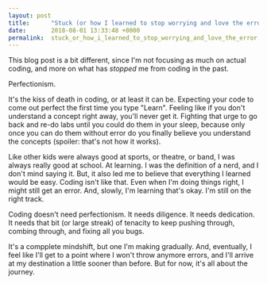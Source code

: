 ```yaml
---
layout: post
title:      "Stuck (or how I learned to stop worrying and love the error)"
date:       2018-08-01 13:33:48 +0000
permalink:  stuck_or_how_i_learned_to_stop_worrying_and_love_the_error
---
```



This blog post is a bit different, since I'm not focusing as much on actual coding, and more on what has *stopped*  me from coding in the past. 

Perfectionism.

It's the kiss of death in coding, or at least it can be. Expecting your code to come out perfect the first time you type "Learn". Feeling like if you don't understand a concept right away, you'll never get it. Fighting that urge to go back and re-do labs until you could do them in your sleep, because only once you can do them without error do you finally believe you understand the concepts (spoiler: that's not how it works).

Like other kids were always good at sports, or theatre, or band, I was always really good at school. At learning. I was the definition of a nerd, and I don't mind saying it. But, it also led me to believe that everything I learned would be easy. Coding isn't like that. Even when I'm doing things right, I might still get an error. And, slowly, I'm learning that's okay. I'm still on the right track.

Coding doesn't need perfectionism. It needs diligence. It needs dedication. It needs that bit (or large streak) of tenacity to keep pushing through, combing through, and fixing all you bugs.

It's a compplete mindshift, but one I'm making gradually. And, eventually, I feel like I'll get to a point where I won't throw anymore errors, and I'll arrive at my destination a little sooner than before. But for now, it's all about the journey.
